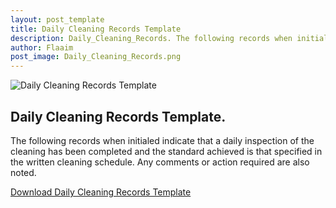 ```yaml
---
layout: post_template
title: Daily Cleaning Records Template
description: Daily_Cleaning_Records. The following records when initialed indicate that a daily inspection of the cleaning has been completed and the standard achieved is that specified in the written cleaning schedule.
author: Flaaim
post_image: Daily_Cleaning_Records.png
---
```


![Daily Cleaning Records Template](https://safetyworkblog.com/assets/img/Daily_Cleaning_Records.png)

## Daily Cleaning Records Template. 
The following records when initialed indicate that a daily inspection of the cleaning has been completed and the standard achieved is that specified in the written cleaning schedule.
Any comments or action required are also noted.

[Download Daily Cleaning Records Template](https://safetyworkblog.com/assets/template/Daily_Cleaning_Records.docx)
